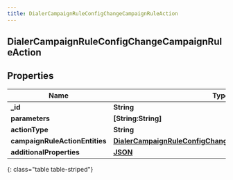 ```yaml
---
title: DialerCampaignRuleConfigChangeCampaignRuleAction
---
```

## DialerCampaignRuleConfigChangeCampaignRuleAction

## Properties

|Name | Type | Description | Notes|
|------------ | ------------- | ------------- | -------------|
| **_id** | **String** |  | [optional] |
| **parameters** | **[String:String]** |  | [optional] |
| **actionType** | **String** |  | [optional] |
| **campaignRuleActionEntities** | [**DialerCampaignRuleConfigChangeCampaignRuleActionEntities**](DialerCampaignRuleConfigChangeCampaignRuleActionEntities.html) |  | [optional] |
| **additionalProperties** | [**JSON**](JSON.html) |  | [optional] |
{: class="table table-striped"}


